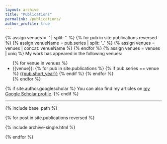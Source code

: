 ```yaml
---
layout: archive
title: "Publications"
permalink: /publications/
author_profile: true
---
```


{% assign venues = '' | split: '' %}
{% for pub in site.publications reversed %}
  {% assign venueName = pub.series | split: '_' %}
  {% assign venues = venues | concat: venueName %}
{% endfor %}
{% assign venues = venues | uniq %}
My work has appeared in the following venues:
<ul>
{% for venue in venues %}

  <li>{{venue}}:
  {% for pub in site.publications %}
    {% if pub.series == venue %}
    <a href="{{pub.permalink}}">{{pub.short_year}}</a>
    {% endif %}
  {% endfor %}
  </li>
{% endfor %}
</ul>
{% if site.author.googlescholar %}
  You can also find my articles on <a href="{{site.author.googlescholar}}">my Google Scholar profile</a>.
{% endif %}

---

{% include base_path %}

{% for post in site.publications reversed %}

  {% include archive-single.html %}

{% endfor %}

